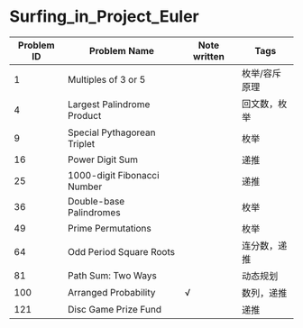 # Surfing_in_Project_Euler

| Problem ID | Problem Name                | Note written | Tags          |
| ---------- | --------------------------- | ------------ | ------------- |
| 1          | Multiples of 3 or 5         |              | 枚举/容斥原理 |
| 4          | Largest Palindrome Product  |              | 回文数，枚举  |
| 9          | Special Pythagorean Triplet |              | 枚举          |
| 16         | Power Digit Sum             |              | 递推          |
| 25         | 1000-digit Fibonacci Number |              | 递推          |
| 36         | Double-base Palindromes     |              | 枚举          |
| 49         | Prime Permutations          |              | 枚举          |
| 64         | Odd Period Square Roots     |              | 连分数，递推  |
| 81         | Path Sum: Two Ways          |              | 动态规划      |
| 100        | Arranged Probability        | √            | 数列，递推    |
| 121        | Disc Game Prize Fund        |              | 递推          |

